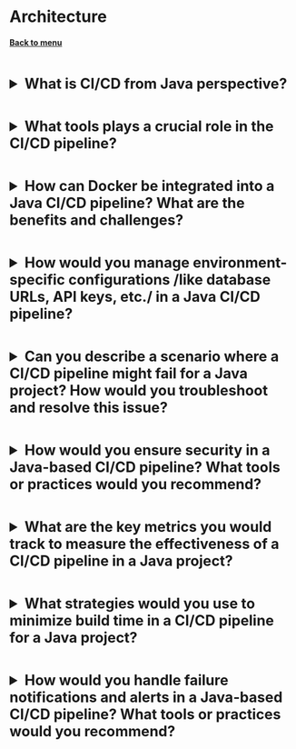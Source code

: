 <h1>Architecture</h1> 
<h4> 

[Back to menu](../Menu.md)

</h4>

[//]: # (What is CI/CD from Java perspective?)
<br>
<details>
    <summary style="font-size: 25px;">
        <b>
            What is CI/CD from Java perspective?
        </b>
    </summary>
<br>

CI/CD, or Continuous Integration/Continuous Deployment,
is a software development practice
that improving the speed and reliability of software releases.

**Consists off:**
- **Version Control:**
  way of committing changes to shared repository.
- **Continuous Integration:**
  automated tools that build newly committed code
  help find and address bugs quicker,
  improve software quality.
- **Continuous Delivery:**
  This stage involves testing the code in a production-like environment,
  which may include UI testing, load testing, integration testing, etc.
  The goal is to ensure that we have a deployment-ready code

</details>

[//]: # (What tools plays a crucial role in the CI/CD pipeline?)
<br>
<details>
    <summary style="font-size: 25px;">
        <b>
            What tools plays a crucial role in the CI/CD pipeline?
        </b>
    </summary>
<br>

- **Git** allows efficient collaboration between developers


- **Maven/Gradle** - for Build/Testing/Document creation


- **Jenkins/Bamboo/TeamCity** automate the building and testing process,
  helping to catch issues early


- **JUnit/Mockito** ensure that your code is working as expected


- **Docker** simplifies deployment by packaging your application
  and its dependencies into a single object


- **Kubernetes** helps manage your containers
  and ensures that your application is highly available


- **Jenkins/Spinnaker/GoCD** automate the deployment process,
  reducing the risk of human error


- **Prometheus/Grafana** provide insights into how your application
  is performing in real-time

</details>

[//]: # (How can Docker be integrated into a Java CI/CD pipeline?
        What are the benefits and challenges?)
<br>
<details>
    <summary style="font-size: 25px;">
        <b>
            How can Docker be integrated into a Java CI/CD pipeline?
            What are the benefits and challenges?
        </b>
    </summary>
<br>

Docker can be integrated into a Java CI/CD pipeline in the following ways:
* Build Docker Images
* Run Tests in Docker Containers
* Push Docker Images to a Registry
* Deploy Docker Images

Pluses:
* Consistency — we have the same env during development
* Isolation — containers are isolated from each other
* Scalability — can be easily scaled up or down
* Portability — run on any system

Minuses:
* Complexity of knowledge and integration: can be a problem for who are new to Docker
* Security - Docker containers are isolated from each other, but still need security
* Framework Dependency

</details>

[//]: # (How would you manage environment-specific configurations 
        /like database URLs, API keys, etc./ in a Java CI/CD pipeline?)
<br>
<details>
    <summary style="font-size: 25px;">
        <b>
            How would you manage environment-specific configurations 
            /like database URLs, API keys, etc./ in a Java CI/CD pipeline?
        </b>
    </summary>
<br>

* **Environment/System Variables:** that a stored in the env by itself
* **Configuration Files:** files can be loaded at runtime based on the current environment
* **Secrets Management Tools:** Vault, AWS Secrets Manager, or Azure Key Vault

</details>

[//]: # (Can you describe a scenario where a CI/CD pipeline 
        might fail for a Java project? 
        How would you troubleshoot and resolve this issue?)
<br>
<details>
    <summary style="font-size: 25px;">
        <b>
            Can you describe a scenario where a CI/CD pipeline 
            might fail for a Java project? 
            How would you troubleshoot and resolve this issue?
        </b>
    </summary>
<br>

* Local Reproduction in case if it is not a local problem
* Check the Error Message or Error log
* various checks based on error message
  * Check the pom.xml File
  * Check the Dependency Repositories
  * Check the Resources
  * Check the Network

</details>

[//]: # (How would you ensure security in a Java-based CI/CD pipeline? 
         What tools or practices would you recommend?)
<br>
<details>
    <summary style="font-size: 25px;">
        <b>
            How would you ensure security in a Java-based CI/CD pipeline? 
            What tools or practices would you recommend?
        </b>
    </summary>
<br>

**Secure the Source Code**
- Static Code Analysis
- Dependency Check
- Regularly Update Dependencies

**Secure the Build Process**
- Secrets Management
- Build Isolation
- Automated Security Testing

**Secure the Deployment**
- Immutable Infrastructure
- Least Privilege Principle

**Monitor and Respond**
- Audit Logs

</details>

[//]: # (What are the key metrics you would track to measure 
        the effectiveness of a CI/CD pipeline in a Java project?)
<br>
<details>
    <summary style="font-size: 25px;">
        <b>
            What are the key metrics you would track to measure 
            the effectiveness of a CI/CD pipeline in a Java project?
        </b>
    </summary>
<br>

- Deployment Frequency
- Failure Rate
- Mean Time to Recovery
- Test Automation Rate
- Code Coverage

</details>

[//]: # (What strategies would you use to minimize build time in a 
         CI/CD pipeline for a Java project?)
<br>
<details>
    <summary style="font-size: 25px;">
        <b>
            What strategies would you use to minimize build time in a 
            CI/CD pipeline for a Java project?
        </b>
    </summary>
<br>

- Parallel Builds (main idea to split test and build processes)
- CI/CD Branching (test new feature in lighter dev branch)
- Performance, Accessibility Testing
- Automated Security Testing
- Optimize Dependencies (use only needed)
- Incremental Builds (like in AWS CloudFront template)
- Distributed Builds across multiple machines

</details>


[//]: # (How would you handle failure notifications and 
        alerts in a Java-based CI/CD pipeline? 
        What tools or practices would you recommend?)
<br>
<details>
    <summary style="font-size: 25px;">
        <b>
            How would you handle failure notifications and 
            alerts in a Java-based CI/CD pipeline? 
            What tools or practices would you recommend?
        </b>
    </summary>
<br>

- Alerting Tools
  - via static content (splunk, logs, log dashboards) 
  - via notifications (Slack, Email, SNS)
- Error Handling Mechanisms - like event-bridge + SNS SQS + lambda

</details>
